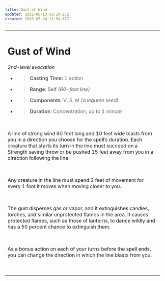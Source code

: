 ```yaml
---
title: Gust of Wind
updated: 2021-06-13 02:20:25Z
created: 2018-07-24 21:54:17Z
---
```


<table><tbody><tr class="odd"><td><h1 id="gust-of-wind"><strong>Gust of Wind</strong></h1><p><em>2nd-level evocation</em></p><ul><li><blockquote><p><strong>Casting Time:</strong> 1 action</p></blockquote></li><li><blockquote><p><strong>Range</strong>: Self <em>(60-foot line)</em></p></blockquote></li><li><blockquote><p><strong>Components</strong>: V, S, M <em>(a legume seed)</em></p></blockquote></li><li><blockquote><p><strong>Duration</strong>: Concentration, up to 1 minute</p></blockquote></li></ul><p> </p><p>A line of strong wind 60 feet long and 10 feet wide blasts from you in a direction you choose for the spell’s duration. Each creature that starts its turn in the line must succeed on a Strength saving throw or be pushed 15 feet away from you in a direction following the line.</p><p> </p><p>Any creature in the line must spend 2 feet of movement for every 1 foot it moves when moving closer to you.</p><p> </p><p>The gust disperses gas or vapor, and it extinguishes candles, torches, and similar unprotected flames in the area. It causes protected flames, such as those of lanterns, to dance wildly and has a 50 percent chance to extinguish them.</p><p> </p><p>As a bonus action on each of your turns before the spell ends, you can change the direction in which the line blasts from you.</p><p> </p></td></tr></tbody></table>